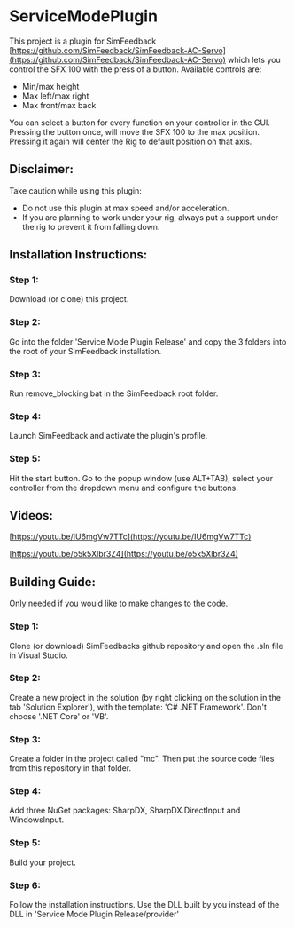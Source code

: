 # ServiceModePlugin
This project is a plugin for SimFeedback [https://github.com/SimFeedback/SimFeedback-AC-Servo](https://github.com/SimFeedback/SimFeedback-AC-Servo) which lets you control the SFX 100 with the press of a button.
Available controls are:
- Min/max height
- Max left/max right
- Max front/max back

You can select a button for every function on your controller in the GUI.
Pressing the button once, will move the SFX 100 to the max position. Pressing it again will center the Rig to default position on that axis.

## Disclaimer:
Take caution while using this plugin:
- Do not use this plugin at max speed and/or acceleration.
- If you are planning to work under your rig, always put a support under the rig to prevent it from falling down.

## Installation Instructions:

### Step 1:
Download (or clone) this project.

### Step 2:
Go into the folder 'Service Mode Plugin Release' and copy the 3 folders into the root of your SimFeedback installation.

### Step 3:
Run remove_blocking.bat in the SimFeedback root folder.

### Step 4:
Launch SimFeedback and activate the plugin's profile.

### Step 5:
Hit the start button. Go to the popup window (use ALT+TAB), select your controller from the dropdown menu and configure the buttons.

## Videos: 
[https://youtu.be/IU6mgVw7TTc](https://youtu.be/IU6mgVw7TTc)

[https://youtu.be/o5k5Xlbr3Z4](https://youtu.be/o5k5Xlbr3Z4)


## Building Guide:
Only needed if you would like to make changes to the code.
### Step 1:
Clone (or download) SimFeedbacks github repository and open the .sln file in Visual Studio.

### Step 2:
Create a new project in the solution (by right clicking on the solution in the tab 'Solution Explorer'), with the template: 'C# .NET Framework'. Don't choose '.NET Core' or 'VB'.

### Step 3:
Create a folder in the project called "mc". Then put the source code files from this repository in that folder.

### Step 4:
Add three NuGet packages: SharpDX, SharpDX.DirectInput and WindowsInput.

### Step 5:
Build your project.

### Step 6:
Follow the installation instructions. Use the DLL built by you instead of the DLL in 'Service Mode Plugin Release/provider'
